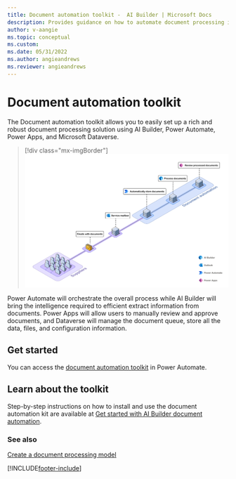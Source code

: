 ```yaml
---
title: Document automation toolkit -  AI Builder | Microsoft Docs
description: Provides guidance on how to automate document processing in AI Builder.
author: v-aangie
ms.topic: conceptual
ms.custom: 
ms.date: 05/31/2022
ms.author: angieandrews
ms.reviewer: angieandrews
---
```


# Document automation toolkit

The Document automation toolkit allows you to easily set up a rich and robust document processing solution using AI Builder, Power Automate, Power Apps, and Microsoft Dataverse.

> [!div class="mx-imgBorder"]
> ![process diagram.](media/doc-automation.png "Diagram showing the stages of document automation")

Power Automate will orchestrate the overall process while AI Builder will bring the intelligence required to efficient extract information from documents. Power Apps will allow users to manually review and approve documents, and Dataverse will manage the document queue, store all the data, files, and configuration information.

## Get started

You can access the [document automation toolkit](https://flow.microsoft.com/manage/aibuilder/documentautomation) in Power Automate.

## Learn about the toolkit

Step-by-step instructions on how to install and use the document automation kit are available at [Get started with AI Builder document automation](/training/modules/get-started-ai-builder-document-automation/).

### See also

[Create a document processing model](create-form-processing-model.md)

[!INCLUDE[footer-include](includes/footer-banner.md)]
